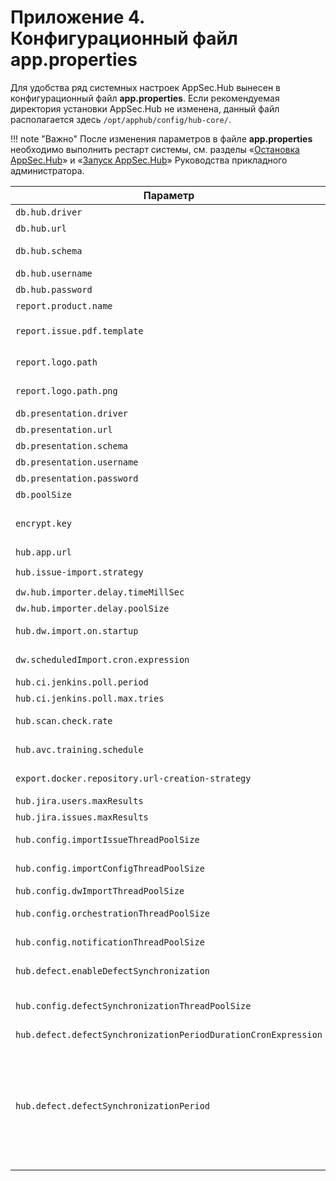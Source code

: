 # Приложение 4. Конфигурационный файл app.properties

Для удобства ряд системных настроек AppSec.Hub вынесен в конфигурационный файл **app.properties**. Если рекомендуемая директория установки AppSec.Hub не изменена, данный файл располагается здесь `/opt/apphub/config/hub-core/`. 

!!! note "Важно"
    После изменения параметров в файле **app.properties** необходимо выполнить рестарт системы, см. разделы «[Остановка AppSec.Hub](../../aag/installing%2C%20running%20and%20updating%20AppSec.Hub/#appsechub_3)» и «[Запуск AppSec.Hub](../../aag/installing%2C%20running%20and%20updating%20AppSec.Hub/#appsechub_2)» Руководства прикладного администратора.

Параметр|Описание|Значение по умолчанию
-|-|-
`db.hub.driver`|Класс драйвера для БД|`org.postgresql.Driver`
`db.hub.url`|Адрес экземпляра PostgreSQL|`jdbc:postgresql://$DB_HOST:$DB_PORT/$DB_NAME`
`db.hub.schema`|Основная схема БД, в которой содержится оперативная информация о работе AppSec.Hub|`hub`
`db.hub.username`|Имя пользователя с доступом к основной схеме БД|`hubapp`
`db.hub.password`|Пароль пользователя|`<Password>`
`report.product.name`|Имя продукта|`AppSec.Hub`
`report.issue.pdf.template`|Шаблон отчета о найденных уязвимостях|`/usr/local/tomcat/webapps/hub/WEB-INF/classes/resources/issue-report-pdf-template.xsl`
`report.logo.path`|Изображение логотипа для шаблона отчета о найденных уязвимостях в формате svg|`/usr/local/tomcat/webapps/hub/WEB-INF/classes/resources/logo.svg`
`report.logo.path.png`|Изображение логотипа для шаблона отчета о найденных уязвимостях в формате png|`/usr/local/tomcat/webapps/hub/WEB-INF/classes/resources/logo.png`
`db.presentation.driver`|Не используется|`org.postgresql.Driver`
`db.presentation.url`|Не используется|`jbc:postgresql://$DB_HOST:$DB_PORT/$DB_NAME`
`db.presentation.schema`|Не используется|`presentation`
`db.presentation.username`|Не используется|`hubapp`
`db.presentation.password`|Не используется|`<Password>`
`db.poolSize`|Размер пула соединений с БД|`10`
`encrypt.key`|Ключ шифрования паролей, используемых для доступа к инструментам ИБ. Рекомендованный размер ключа — 32 символа|`<Random key>`
`hub.app.url`|Внешний URL экземпляра AppSec.Hub|`http://localhost`
`hub.issue-import.strategy`|Не используется|`${issue-import.strategy:hub-history-strategy}`
`dw.hub.importer.delay.timeMillSec`|Не используется|`1000`
`dw.hub.importer.delay.poolSize`|Не используется|`10`
`hub.dw.import.on.startup`|Автоматический запуск импорта данных в схему BI при старте приложения|`false`
`dw.scheduledImport.cron.expression`|Cron-выражение, задающее период импорта security issues|`0 0 1,22 * * ?`
`hub.ci.jenkins.poll.period`|Промежуток между обращениями AppSec.Hub к Jenkins|`10000`
`hub.ci.jenkins.poll.max.tries`|Количество обращений AppSec.Hub к Jenkins|`50`
`hub.scan.check.rate`|Частота проверки результатов сканирования в CI инструменте|`hub.scan.check.rate:30000`
`hub.avc.training.schedule`|Cron-выражение, задающее период тренировки модели AVC|`0 0 2 * * ?`
`export.docker.repository.url-creation-strategy`|Cтратегия создания URL для репозиториев Docker. С использованием имени репозитория или порта|`port`
`hub.jira.users.maxResults`|Максимальное количество пользователей Jira|`1000`
`hub.jira.issues.maxResults`|Максимальное количество тикетов для экспорта|`1000`
`hub.config.importIssueThreadPoolSize`|Размер пула потоков для импорта уязвимостей в AppSec.Hub|`8`
`hub.config.importConfigThreadPoolSize`|Размер пула потоков для экспорта уязвимостей из инструментов|`8`
`hub.config.dwImportThreadPoolSize`|Количество потоков импорта данных в Data Warehouse|`6`
`hub.config.orchestrationThreadPoolSize`|Количество потоков для работы с системами отслеживания дефектов|`16`
`hub.config.notificationThreadPoolSize`|Количество потоков для работы с рассылаемыми уведомлениями|`4`
`hub.defect.enableDefectSynchronization`|Включение/выключение автоматической синхронизации дефектов|`false (выключено)`
`hub.config.defectSynchronizationThreadPoolSize`|Общее количество одновременно запускаемых потоков синхронизации дефектов. Учитываются как потоки, запущенные «вручную», так и автоматически|`4`
`hub.defect.defectSynchronizationPeriodDurationCronExpression`|Cron-выражение, задающее период синхронизации|`0 0 0/1 * * ? (каждый час)`
`hub.defect.defectSynchronizationPeriod`|Количество периодов синхронизации, заданных предыдущим параметром — общий период синхронизации определяется произведением значений двух последних параметров. Например, если значение параметра `defect.defectSynchronizationPeriodDurationCronExpression` оставить по умолчанию (1 час), а для параметра `defect.defectSynchronizationPeriod` задать значение «2», автоматическая синхронизация будет осуществляться каждые два часа|`1`